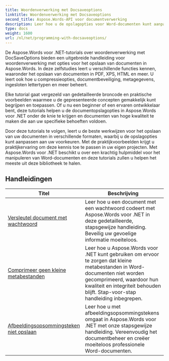```yaml
---
title: Woordenverwerking met Docsaveoptions
linktitle: Woordenverwerking met Docsaveoptions
second_title: Aspose.Words-API voor documentverwerking
description: Leer hoe u de opslagopties voor Word-documenten kunt aanpassen met Aspose.Words voor .NET. De tutorials leiden u door de verschillende beschikbare opties, zoals bestandsformaat, compressie en wachtwoordbeveiliging.
type: docs
weight: 1600
url: /nl/net/programming-with-docsaveoptions/
---
```

De Aspose.Words voor .NET-tutorials over woordenverwerking met DocSaveOptions bieden een uitgebreide handleiding voor woordenverwerking met opties voor het opslaan van documenten in Aspose.Words. In deze zelfstudies leert u verschillende functies kennen, waaronder het opslaan van documenten in PDF, XPS, HTML en meer. U leert ook hoe u compressieopties, documentbeveiliging, metagegevens, ingesloten lettertypen en meer beheert.

Elke tutorial gaat vergezeld van gedetailleerde broncode en praktische voorbeelden waarmee u de gepresenteerde concepten gemakkelijk kunt begrijpen en toepassen. Of u nu een beginner of een ervaren ontwikkelaar bent, deze tutorials helpen u de documentopslagopties in Aspose.Words voor .NET onder de knie te krijgen en documenten van hoge kwaliteit te maken die aan uw specifieke behoeften voldoen.

Door deze tutorials te volgen, leert u de beste werkwijzen voor het opslaan van uw documenten in verschillende formaten, waarbij u de opslagopties kunt aanpassen aan uw voorkeuren. Met de praktijkvoorbeelden krijgt u praktijkervaring om deze kennis toe te passen in uw eigen projecten. Met Aspose.Words voor .NET beschikt u over een krachtig hulpmiddel voor het manipuleren van Word-documenten en deze tutorials zullen u helpen het meeste uit deze bibliotheek te halen.

 ## Handleidingen
| Titel | Beschrijving |
| --- | --- |
| [Versleutel document met wachtwoord](./encrypt-document-with-password/) | Leer hoe u een document met een wachtwoord codeert met Aspose.Words voor .NET in deze gedetailleerde, stapsgewijze handleiding. Beveilig uw gevoelige informatie moeiteloos. |
| [Comprimeer geen kleine metabestanden](./do-not-compress-small-metafiles/) | Leer hoe u Aspose.Words voor .NET kunt gebruiken om ervoor te zorgen dat kleine metabestanden in Word-documenten niet worden gecomprimeerd, waardoor hun kwaliteit en integriteit behouden blijft. Stap-voor-stap handleiding inbegrepen. |
| [Afbeeldingsopsommingsteken niet opslaan](./do-not-save-picture-bullet/) | Leer hoe u met afbeeldingsopsommingstekens omgaat in Aspose.Words voor .NET met onze stapsgewijze handleiding. Vereenvoudig het documentbeheer en creëer moeiteloos professionele Word-documenten. |